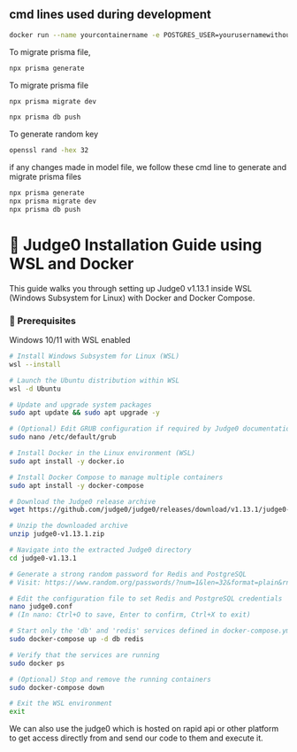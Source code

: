 ## cmd lines used during development

```bash
docker run --name yourcontainername -e POSTGRES_USER=yourusernamewithoutspace -e POSTGRES_PASSWORD=yourpasswordwithoutspecialcharacters -
```

To migrate prisma file, 
```bash
npx prisma generate
```
To migrate prisma file

```bash
npx prisma migrate dev
```
```bash
npx prisma db push
```
To generate random key
```bash
openssl rand -hex 32
```

if any changes made in model file, we follow these cmd line to generate and migrate prisma files
```bash
npx prisma generate
npx prisma migrate dev
npx prisma db push
```

# 🚀 Judge0 Installation Guide using WSL and Docker
This guide walks you through setting up Judge0 v1.13.1 inside WSL (Windows Subsystem for Linux) with Docker and Docker Compose.

### 🧰 Prerequisites
Windows 10/11 with WSL enabled

```bash
# Install Windows Subsystem for Linux (WSL)
wsl --install

# Launch the Ubuntu distribution within WSL
wsl -d Ubuntu

# Update and upgrade system packages
sudo apt update && sudo apt upgrade -y

# (Optional) Edit GRUB configuration if required by Judge0 documentation
sudo nano /etc/default/grub

# Install Docker in the Linux environment (WSL)
sudo apt install -y docker.io

# Install Docker Compose to manage multiple containers
sudo apt install -y docker-compose

# Download the Judge0 release archive
wget https://github.com/judge0/judge0/releases/download/v1.13.1/judge0-v1.13.1.zip

# Unzip the downloaded archive
unzip judge0-v1.13.1.zip

# Navigate into the extracted Judge0 directory
cd judge0-v1.13.1

# Generate a strong random password for Redis and PostgreSQL
# Visit: https://www.random.org/passwords/?num=1&len=32&format=plain&rnd=new

# Edit the configuration file to set Redis and PostgreSQL credentials
nano judge0.conf
# (In nano: Ctrl+O to save, Enter to confirm, Ctrl+X to exit)

# Start only the 'db' and 'redis' services defined in docker-compose.yml
sudo docker-compose up -d db redis

# Verify that the services are running
sudo docker ps

# (Optional) Stop and remove the running containers
sudo docker-compose down

# Exit the WSL environment
exit
```





We can also use the judge0 which is hosted on rapid api or other platform to get access directly from and send our code to them and execute it.